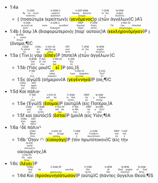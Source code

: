 
- 1:4a 
	- { (<RUBY><ruby><ruby>τοσούτῳ<rt>τοσοῦτος</rt></ruby><rt>By so much</rt></ruby><rt>D-DSN</rt></RUBY>)a (<RUBY><ruby><ruby>κρείττων<rt>κρείσσων</rt></ruby><rt>superior</rt></ruby><rt>A-NSM-C</rt></RUBY>)⦇ (<RUBY><ruby><ruby><mark class='ptc'>γενόμενος</mark><rt>γίνομαι</rt></ruby><rt>having become</rt></ruby><rt>V-ADP-NSM</rt></RUBY>)p ⦈(<RUBY><ruby><ruby>τῶν<rt>ὁ</rt></ruby><rt>to the</rt></ruby><rt>T-GPM</rt></RUBY> <RUBY><ruby><ruby>ἀγγέλων<rt>ἄγγελος</rt></ruby><rt>angels</rt></ruby><rt>N-GPM</rt></RUBY>)C }A⮧
- 1:4b (<RUBY><ruby><ruby>ὅσῳ<rt>ὅσος</rt></ruby><rt>as much as</rt></ruby><rt>K-DSN</rt></RUBY>)A (<RUBY><ruby><ruby>διαφορώτερον<rt>διάφορος</rt></ruby><rt>more excellent</rt></ruby><rt>A-ASN-C</rt></RUBY>)⦇ (<RUBY><ruby><ruby>παρ᾽<rt>παρά</rt></ruby><rt>beyond</rt></ruby><rt>PREP</rt></RUBY> <RUBY><ruby><ruby>αὐτοὺς<rt>αὐτός</rt></ruby><rt>theirs</rt></ruby><rt>P-APM</rt></RUBY>)A (<RUBY><ruby><ruby><mark class='verb'>κεκληρονόμηκεν</mark><rt>κληρονομέω</rt></ruby><rt>He has inherited</rt></ruby><rt>V-RAI-3S</rt></RUBY>)P ⦈(<RUBY><ruby><ruby>ὄνομα.¶<rt>ὄνομα</rt></ruby><rt>a name</rt></ruby><rt>N-ASN</rt></RUBY>)C
- 1:5a (<RUBY><ruby><ruby>Τίνι<rt>τίς</rt></ruby><rt>To which</rt></ruby><rt>I-DSM</rt></RUBY>)⦇ <RUBY><ruby><ruby>γὰρ<rt>γάρ</rt></ruby><rt>for</rt></ruby><rt>CONJ</rt></RUBY> (<RUBY><ruby><ruby><mark class='verb'>εἶπέν</mark><rt>εἶπον</rt></ruby><rt>did He say</rt></ruby><rt>V-AAI-3S</rt></RUBY>)P (<RUBY><ruby><ruby>ποτε<rt>ποτέ</rt></ruby><rt>ever</rt></ruby><rt>PRT</rt></RUBY>)A ⦈(<RUBY><ruby><ruby>τῶν<rt>ὁ</rt></ruby><rt>of the</rt></ruby><rt>T-GPM</rt></RUBY> <RUBY><ruby><ruby>ἀγγέλων·<rt>ἄγγελος</rt></ruby><rt>angels</rt></ruby><rt>N-GPM</rt></RUBY>)C 
	- 1:5b (<RUBY><ruby><ruby>Υἱός<rt>υἱός</rt></ruby><rt>Son</rt></ruby><rt>N-NSM</rt></RUBY> <RUBY><ruby><ruby>μου<rt>ἐγώ</rt></ruby><rt>of me</rt></ruby><rt>P-1GS</rt></RUBY>)C (<RUBY><ruby><ruby><mark class='verb'>εἶ</mark><rt>εἰμί</rt></ruby><rt>are</rt></ruby><rt>V-PAI-2S</rt></RUBY>)P (<RUBY><ruby><ruby>σύ,<rt>σύ</rt></ruby><rt>You</rt></ruby><rt>P-2NS</rt></RUBY>)S 
	- 1:5c (<RUBY><ruby><ruby>ἐγὼ<rt>ἐγώ</rt></ruby><rt>I</rt></ruby><rt>P-1NS</rt></RUBY>)S (<RUBY><ruby><ruby>σήμερον<rt>σήμερον</rt></ruby><rt>today</rt></ruby><rt>ADV</rt></RUBY>)A (<RUBY><ruby><ruby><mark class='verb'>γεγέννηκά</mark><rt>γεννάω</rt></ruby><rt>have begotten</rt></ruby><rt>V-RAI-1S</rt></RUBY>)P (<RUBY><ruby><ruby>σε;¶<rt>σύ</rt></ruby><rt>You?</rt></ruby><rt>P-2AS</rt></RUBY>)C
- 1:5d <RUBY><ruby><ruby>Καὶ<rt>καί</rt></ruby><rt>And</rt></ruby><rt>CONJ</rt></RUBY> <RUBY><ruby><ruby>πάλιν·<rt>πάλιν</rt></ruby><rt>again</rt></ruby><rt>ADV</rt></RUBY> 
	- 1:5e (<RUBY><ruby><ruby>Ἐγὼ<rt>ἐγώ</rt></ruby><rt>I</rt></ruby><rt>P-1NS</rt></RUBY>)S (<RUBY><ruby><ruby><mark class='verb'>ἔσομαι</mark><rt>εἰμί</rt></ruby><rt>will be</rt></ruby><rt>V-FDI-1S</rt></RUBY>)P (<RUBY><ruby><ruby>αὐτῷ<rt>αὐτός</rt></ruby><rt>to Him</rt></ruby><rt>P-DSM</rt></RUBY>)A (<RUBY><ruby><ruby>εἰς<rt>εἰς</rt></ruby><rt>for</rt></ruby><rt>PREP</rt></RUBY> <RUBY><ruby><ruby>Πατέρα,<rt>πατήρ</rt></ruby><rt>a Father</rt></ruby><rt>N-ASM</rt></RUBY>)A
	- 1:5f <RUBY><ruby><ruby>καὶ<rt>καί</rt></ruby><rt>and</rt></ruby><rt>CONJ</rt></RUBY> (<RUBY><ruby><ruby>αὐτὸς<rt>αὐτός</rt></ruby><rt>He</rt></ruby><rt>P-NSM</rt></RUBY>)S (<RUBY><ruby><ruby><mark class='verb'>ἔσται</mark><rt>εἰμί</rt></ruby><rt>will be</rt></ruby><rt>V-FDI-3S</rt></RUBY>)P (<RUBY><ruby><ruby>μοι<rt>ἐγώ</rt></ruby><rt>to Me</rt></ruby><rt>P-1DS</rt></RUBY>)A (<RUBY><ruby><ruby>εἰς<rt>εἰς</rt></ruby><rt>for</rt></ruby><rt>PREP</rt></RUBY> <RUBY><ruby><ruby>Υἱόν;¶<rt>υἱός</rt></ruby><rt>a Son?</rt></ruby><rt>N-ASM</rt></RUBY>)A
- 1:6a ⸉<RUBY><ruby><ruby>δὲ<rt>δέ</rt></ruby><rt>then</rt></ruby><rt>CONJ</rt></RUBY> <RUBY><ruby><ruby>πάλιν<rt>πάλιν</rt></ruby><rt>again</rt></ruby><rt>ADV</rt></RUBY>⸊
	- 1:6b <RUBY><ruby><ruby>Ὅταν<rt>ὅταν</rt></ruby><rt>When</rt></ruby><rt>CONJ</rt></RUBY> ⸉⸊  (<RUBY><ruby><ruby><mark class='verb'>εἰσαγάγῃ</mark><rt>εἰσάγω</rt></ruby><rt>He brings</rt></ruby><rt>V-AAS-3S</rt></RUBY>)P (<RUBY><ruby><ruby>τὸν<rt>ὁ</rt></ruby><rt>the</rt></ruby><rt>T-ASM</rt></RUBY> <RUBY><ruby><ruby>πρωτότοκον<rt>πρωτότοκος</rt></ruby><rt>Firstborn</rt></ruby><rt>A-ASM</rt></RUBY>)C (<RUBY><ruby><ruby>εἰς<rt>εἰς</rt></ruby><rt>into</rt></ruby><rt>PREP</rt></RUBY> <RUBY><ruby><ruby>τὴν<rt>ὁ</rt></ruby><rt>the</rt></ruby><rt>T-ASF</rt></RUBY> <RUBY><ruby><ruby>οἰκουμένην,<rt>οἰκουμένη</rt></ruby><rt>world</rt></ruby><rt>N-ASF</rt></RUBY>)A 
- 1:6c (<RUBY><ruby><ruby><mark class='verb'>λέγει·</mark><rt>λέγω</rt></ruby><rt>He says</rt></ruby><rt>V-PAI-3S</rt></RUBY>)P
	- 1:6d <RUBY><ruby><ruby>Καὶ<rt>καί</rt></ruby><rt>And</rt></ruby><rt>CONJ</rt></RUBY> (<RUBY><ruby><ruby><mark class='verb'>προσκυνησάτωσαν</mark><rt>προσκυνέω</rt></ruby><rt>let worship</rt></ruby><rt>V-AAM-3P</rt></RUBY>)P (<RUBY><ruby><ruby>αὐτῷ<rt>αὐτός</rt></ruby><rt>Him</rt></ruby><rt>P-DSM</rt></RUBY>)C (<RUBY><ruby><ruby>πάντες<rt>πᾶς</rt></ruby><rt>all</rt></ruby><rt>A-NPM</rt></RUBY> <RUBY><ruby><ruby>ἄγγελοι<rt>ἄγγελος</rt></ruby><rt>[the] angels</rt></ruby><rt>N-NPM</rt></RUBY> <RUBY><ruby><ruby>Θεοῦ.¶<rt>θεός</rt></ruby><rt>of God</rt></ruby><rt>N-GSM</rt></RUBY>)S
